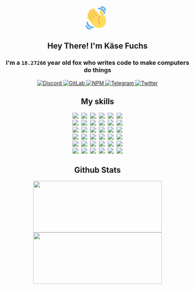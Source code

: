 <div><p align=center><img src=./resources/images/wave.gif width=64px height=64px></p><h2 align=center>Hey There! I'm Käse Fuchs</h2><h3 align=center>I'm a <code>18.27266</code> year old fox who writes code to make computers do things</h3><p align=center><a href=https://discord.com/users/507526681125322772><img alt=Discord src="https://img.shields.io/badge/Discord-5865F2?logo=discord&logoColor=white&style=flat-square#f4b0cb54384856600a89b2f697cdafd8"> </a><a href=https://gitlab.com/kasefuchs><img alt=GitLab src="https://img.shields.io/badge/GitLab-330F63?logo=gitlab&logoColor=white&style=flat-square#f4b0cb54384856600a89b2f697cdafd8"> </a><a href=https://npmjs.com/~kasefuchs><img alt=NPM src="https://img.shields.io/badge/NPM-CB3837?logo=npm&logoColor=white&style=flat-square#f4b0cb54384856600a89b2f697cdafd8"> </a><a href=https://t.me/kasefuchs><img alt=Telegram src="https://img.shields.io/badge/Telegram-2CA5E0?logo=telegram&logoColor=white&style=flat-square#f4b0cb54384856600a89b2f697cdafd8"> </a><a href=https://twitter.com/kasefuchs><img alt=Twitter src="https://img.shields.io/badge/Twitter-1DA1F2?logo=twitter&logoColor=white&style=flat-square#f4b0cb54384856600a89b2f697cdafd8"></a></p><h2 align=center>My skills</h2><p align=center><a href=https://aws.amazon.com/ ><picture><source srcset="https://skillicons.dev/icons?i=aws&theme=dark#f4b0cb54384856600a89b2f697cdafd8" media="(prefers-color-scheme: dark)"><source srcset="https://skillicons.dev/icons?i=aws&theme=light#f4b0cb54384856600a89b2f697cdafd8" media="(prefers-color-scheme: light), (prefers-color-scheme: no-preference)"><img src="https://skillicons.dev/icons?i=aws&theme=light#f4b0cb54384856600a89b2f697cdafd8"></picture></a>&nbsp;&nbsp;<a href=https://en.wikipedia.org/wiki/Bash_(Unix_shell)><picture><source srcset="https://skillicons.dev/icons?i=bash&theme=dark#f4b0cb54384856600a89b2f697cdafd8" media="(prefers-color-scheme: dark)"><source srcset="https://skillicons.dev/icons?i=bash&theme=light#f4b0cb54384856600a89b2f697cdafd8" media="(prefers-color-scheme: light), (prefers-color-scheme: no-preference)"><img src="https://skillicons.dev/icons?i=bash&theme=light#f4b0cb54384856600a89b2f697cdafd8"></picture></a>&nbsp;&nbsp;<a href=https://discord.com/developers/docs><picture><source srcset="https://skillicons.dev/icons?i=bots&theme=dark#f4b0cb54384856600a89b2f697cdafd8" media="(prefers-color-scheme: dark)"><source srcset="https://skillicons.dev/icons?i=bots&theme=light#f4b0cb54384856600a89b2f697cdafd8" media="(prefers-color-scheme: light), (prefers-color-scheme: no-preference)"><img src="https://skillicons.dev/icons?i=bots&theme=light#f4b0cb54384856600a89b2f697cdafd8"></picture></a>&nbsp;&nbsp;<a href=https://www.cloudflare.com/ ><picture><source srcset="https://skillicons.dev/icons?i=cloudflare&theme=dark#f4b0cb54384856600a89b2f697cdafd8" media="(prefers-color-scheme: dark)"><source srcset="https://skillicons.dev/icons?i=cloudflare&theme=light#f4b0cb54384856600a89b2f697cdafd8" media="(prefers-color-scheme: light), (prefers-color-scheme: no-preference)"><img src="https://skillicons.dev/icons?i=cloudflare&theme=light#f4b0cb54384856600a89b2f697cdafd8"></picture></a>&nbsp;&nbsp;<a href=https://en.wikipedia.org/wiki/CSS><picture><source srcset="https://skillicons.dev/icons?i=css&theme=dark#f4b0cb54384856600a89b2f697cdafd8" media="(prefers-color-scheme: dark)"><source srcset="https://skillicons.dev/icons?i=css&theme=light#f4b0cb54384856600a89b2f697cdafd8" media="(prefers-color-scheme: light), (prefers-color-scheme: no-preference)"><img src="https://skillicons.dev/icons?i=css&theme=light#f4b0cb54384856600a89b2f697cdafd8"></picture></a>&nbsp;&nbsp;<a href=https://www.docker.com/ ><picture><source srcset="https://skillicons.dev/icons?i=docker&theme=dark#f4b0cb54384856600a89b2f697cdafd8" media="(prefers-color-scheme: dark)"><source srcset="https://skillicons.dev/icons?i=docker&theme=light#f4b0cb54384856600a89b2f697cdafd8" media="(prefers-color-scheme: light), (prefers-color-scheme: no-preference)"><img src="https://skillicons.dev/icons?i=docker&theme=light#f4b0cb54384856600a89b2f697cdafd8"></picture></a><br><a href=https://www.electronjs.org/ ><picture><source srcset="https://skillicons.dev/icons?i=electron&theme=dark#f4b0cb54384856600a89b2f697cdafd8" media="(prefers-color-scheme: dark)"><source srcset="https://skillicons.dev/icons?i=electron&theme=light#f4b0cb54384856600a89b2f697cdafd8" media="(prefers-color-scheme: light), (prefers-color-scheme: no-preference)"><img src="https://skillicons.dev/icons?i=electron&theme=light#f4b0cb54384856600a89b2f697cdafd8"></picture></a>&nbsp;&nbsp;<a href=https://expressjs.com/ ><picture><source srcset="https://skillicons.dev/icons?i=express&theme=dark#f4b0cb54384856600a89b2f697cdafd8" media="(prefers-color-scheme: dark)"><source srcset="https://skillicons.dev/icons?i=express&theme=light#f4b0cb54384856600a89b2f697cdafd8" media="(prefers-color-scheme: light), (prefers-color-scheme: no-preference)"><img src="https://skillicons.dev/icons?i=express&theme=light#f4b0cb54384856600a89b2f697cdafd8"></picture></a>&nbsp;&nbsp;<a href=https://www.figma.com/ ><picture><source srcset="https://skillicons.dev/icons?i=figma&theme=dark#f4b0cb54384856600a89b2f697cdafd8" media="(prefers-color-scheme: dark)"><source srcset="https://skillicons.dev/icons?i=figma&theme=light#f4b0cb54384856600a89b2f697cdafd8" media="(prefers-color-scheme: light), (prefers-color-scheme: no-preference)"><img src="https://skillicons.dev/icons?i=figma&theme=light#f4b0cb54384856600a89b2f697cdafd8"></picture></a>&nbsp;&nbsp;<a href=https://firebase.google.com/ ><picture><source srcset="https://skillicons.dev/icons?i=firebase&theme=dark#f4b0cb54384856600a89b2f697cdafd8" media="(prefers-color-scheme: dark)"><source srcset="https://skillicons.dev/icons?i=firebase&theme=light#f4b0cb54384856600a89b2f697cdafd8" media="(prefers-color-scheme: light), (prefers-color-scheme: no-preference)"><img src="https://skillicons.dev/icons?i=firebase&theme=light#f4b0cb54384856600a89b2f697cdafd8"></picture></a>&nbsp;&nbsp;<a href=https://flask.palletsprojects.com/ ><picture><source srcset="https://skillicons.dev/icons?i=flask&theme=dark#f4b0cb54384856600a89b2f697cdafd8" media="(prefers-color-scheme: dark)"><source srcset="https://skillicons.dev/icons?i=flask&theme=light#f4b0cb54384856600a89b2f697cdafd8" media="(prefers-color-scheme: light), (prefers-color-scheme: no-preference)"><img src="https://skillicons.dev/icons?i=flask&theme=light#f4b0cb54384856600a89b2f697cdafd8"></picture></a>&nbsp;&nbsp;<a href=https://cloud.google.com/ ><picture><source srcset="https://skillicons.dev/icons?i=gcp&theme=dark#f4b0cb54384856600a89b2f697cdafd8" media="(prefers-color-scheme: dark)"><source srcset="https://skillicons.dev/icons?i=gcp&theme=light#f4b0cb54384856600a89b2f697cdafd8" media="(prefers-color-scheme: light), (prefers-color-scheme: no-preference)"><img src="https://skillicons.dev/icons?i=gcp&theme=light#f4b0cb54384856600a89b2f697cdafd8"></picture></a><br><a href=https://git-scm.com/ ><picture><source srcset="https://skillicons.dev/icons?i=git&theme=dark#f4b0cb54384856600a89b2f697cdafd8" media="(prefers-color-scheme: dark)"><source srcset="https://skillicons.dev/icons?i=git&theme=light#f4b0cb54384856600a89b2f697cdafd8" media="(prefers-color-scheme: light), (prefers-color-scheme: no-preference)"><img src="https://skillicons.dev/icons?i=git&theme=light#f4b0cb54384856600a89b2f697cdafd8"></picture></a>&nbsp;&nbsp;<a href=https://github.com/ ><picture><source srcset="https://skillicons.dev/icons?i=github&theme=dark#f4b0cb54384856600a89b2f697cdafd8" media="(prefers-color-scheme: dark)"><source srcset="https://skillicons.dev/icons?i=github&theme=light#f4b0cb54384856600a89b2f697cdafd8" media="(prefers-color-scheme: light), (prefers-color-scheme: no-preference)"><img src="https://skillicons.dev/icons?i=github&theme=light#f4b0cb54384856600a89b2f697cdafd8"></picture></a>&nbsp;&nbsp;<a href=https://gitlab.com/ ><picture><source srcset="https://skillicons.dev/icons?i=gitlab&theme=dark#f4b0cb54384856600a89b2f697cdafd8" media="(prefers-color-scheme: dark)"><source srcset="https://skillicons.dev/icons?i=gitlab&theme=light#f4b0cb54384856600a89b2f697cdafd8" media="(prefers-color-scheme: light), (prefers-color-scheme: no-preference)"><img src="https://skillicons.dev/icons?i=gitlab&theme=light#f4b0cb54384856600a89b2f697cdafd8"></picture></a>&nbsp;&nbsp;<a href=https://www.heroku.com/ ><picture><source srcset="https://skillicons.dev/icons?i=heroku&theme=dark#f4b0cb54384856600a89b2f697cdafd8" media="(prefers-color-scheme: dark)"><source srcset="https://skillicons.dev/icons?i=heroku&theme=light#f4b0cb54384856600a89b2f697cdafd8" media="(prefers-color-scheme: light), (prefers-color-scheme: no-preference)"><img src="https://skillicons.dev/icons?i=heroku&theme=light#f4b0cb54384856600a89b2f697cdafd8"></picture></a>&nbsp;&nbsp;<a href=https://en.wikipedia.org/wiki/HTML><picture><source srcset="https://skillicons.dev/icons?i=html&theme=dark#f4b0cb54384856600a89b2f697cdafd8" media="(prefers-color-scheme: dark)"><source srcset="https://skillicons.dev/icons?i=html&theme=light#f4b0cb54384856600a89b2f697cdafd8" media="(prefers-color-scheme: light), (prefers-color-scheme: no-preference)"><img src="https://skillicons.dev/icons?i=html&theme=light#f4b0cb54384856600a89b2f697cdafd8"></picture></a>&nbsp;&nbsp;<a href=https://en.wikipedia.org/wiki/JavaScript><picture><source srcset="https://skillicons.dev/icons?i=js&theme=dark#f4b0cb54384856600a89b2f697cdafd8" media="(prefers-color-scheme: dark)"><source srcset="https://skillicons.dev/icons?i=js&theme=light#f4b0cb54384856600a89b2f697cdafd8" media="(prefers-color-scheme: light), (prefers-color-scheme: no-preference)"><img src="https://skillicons.dev/icons?i=js&theme=light#f4b0cb54384856600a89b2f697cdafd8"></picture></a><br><a href=https://en.wikipedia.org/wiki/Linux><picture><source srcset="https://skillicons.dev/icons?i=linux&theme=dark#f4b0cb54384856600a89b2f697cdafd8" media="(prefers-color-scheme: dark)"><source srcset="https://skillicons.dev/icons?i=linux&theme=light#f4b0cb54384856600a89b2f697cdafd8" media="(prefers-color-scheme: light), (prefers-color-scheme: no-preference)"><img src="https://skillicons.dev/icons?i=linux&theme=light#f4b0cb54384856600a89b2f697cdafd8"></picture></a>&nbsp;&nbsp;<a href=https://mui.com/ ><picture><source srcset="https://skillicons.dev/icons?i=materialui&theme=dark#f4b0cb54384856600a89b2f697cdafd8" media="(prefers-color-scheme: dark)"><source srcset="https://skillicons.dev/icons?i=materialui&theme=light#f4b0cb54384856600a89b2f697cdafd8" media="(prefers-color-scheme: light), (prefers-color-scheme: no-preference)"><img src="https://skillicons.dev/icons?i=materialui&theme=light#f4b0cb54384856600a89b2f697cdafd8"></picture></a>&nbsp;&nbsp;<a href=https://en.wikipedia.org/wiki/Markdown><picture><source srcset="https://skillicons.dev/icons?i=md&theme=dark#f4b0cb54384856600a89b2f697cdafd8" media="(prefers-color-scheme: dark)"><source srcset="https://skillicons.dev/icons?i=md&theme=light#f4b0cb54384856600a89b2f697cdafd8" media="(prefers-color-scheme: light), (prefers-color-scheme: no-preference)"><img src="https://skillicons.dev/icons?i=md&theme=light#f4b0cb54384856600a89b2f697cdafd8"></picture></a>&nbsp;&nbsp;<a href=https://www.mongodb.com/ ><picture><source srcset="https://skillicons.dev/icons?i=mongodb&theme=dark#f4b0cb54384856600a89b2f697cdafd8" media="(prefers-color-scheme: dark)"><source srcset="https://skillicons.dev/icons?i=mongodb&theme=light#f4b0cb54384856600a89b2f697cdafd8" media="(prefers-color-scheme: light), (prefers-color-scheme: no-preference)"><img src="https://skillicons.dev/icons?i=mongodb&theme=light#f4b0cb54384856600a89b2f697cdafd8"></picture></a>&nbsp;&nbsp;<a href=https://www.mysql.com/ ><picture><source srcset="https://skillicons.dev/icons?i=mysql&theme=dark#f4b0cb54384856600a89b2f697cdafd8" media="(prefers-color-scheme: dark)"><source srcset="https://skillicons.dev/icons?i=mysql&theme=light#f4b0cb54384856600a89b2f697cdafd8" media="(prefers-color-scheme: light), (prefers-color-scheme: no-preference)"><img src="https://skillicons.dev/icons?i=mysql&theme=light#f4b0cb54384856600a89b2f697cdafd8"></picture></a>&nbsp;&nbsp;<a href=https://nextjs.org/ ><picture><source srcset="https://skillicons.dev/icons?i=nextjs&theme=dark#f4b0cb54384856600a89b2f697cdafd8" media="(prefers-color-scheme: dark)"><source srcset="https://skillicons.dev/icons?i=nextjs&theme=light#f4b0cb54384856600a89b2f697cdafd8" media="(prefers-color-scheme: light), (prefers-color-scheme: no-preference)"><img src="https://skillicons.dev/icons?i=nextjs&theme=light#f4b0cb54384856600a89b2f697cdafd8"></picture></a><br><a href=https://nodejs.org/en/ ><picture><source srcset="https://skillicons.dev/icons?i=nodejs&theme=dark#f4b0cb54384856600a89b2f697cdafd8" media="(prefers-color-scheme: dark)"><source srcset="https://skillicons.dev/icons?i=nodejs&theme=light#f4b0cb54384856600a89b2f697cdafd8" media="(prefers-color-scheme: light), (prefers-color-scheme: no-preference)"><img src="https://skillicons.dev/icons?i=nodejs&theme=light#f4b0cb54384856600a89b2f697cdafd8"></picture></a>&nbsp;&nbsp;<a href=https://www.postgresql.org/ ><picture><source srcset="https://skillicons.dev/icons?i=postgres&theme=dark#f4b0cb54384856600a89b2f697cdafd8" media="(prefers-color-scheme: dark)"><source srcset="https://skillicons.dev/icons?i=postgres&theme=light#f4b0cb54384856600a89b2f697cdafd8" media="(prefers-color-scheme: light), (prefers-color-scheme: no-preference)"><img src="https://skillicons.dev/icons?i=postgres&theme=light#f4b0cb54384856600a89b2f697cdafd8"></picture></a>&nbsp;&nbsp;<a href=https://learn.microsoft.com/en-us/powershell/ ><picture><source srcset="https://skillicons.dev/icons?i=powershell&theme=dark#f4b0cb54384856600a89b2f697cdafd8" media="(prefers-color-scheme: dark)"><source srcset="https://skillicons.dev/icons?i=powershell&theme=light#f4b0cb54384856600a89b2f697cdafd8" media="(prefers-color-scheme: light), (prefers-color-scheme: no-preference)"><img src="https://skillicons.dev/icons?i=powershell&theme=light#f4b0cb54384856600a89b2f697cdafd8"></picture></a>&nbsp;&nbsp;<a href=https://www.python.org/ ><picture><source srcset="https://skillicons.dev/icons?i=py&theme=dark#f4b0cb54384856600a89b2f697cdafd8" media="(prefers-color-scheme: dark)"><source srcset="https://skillicons.dev/icons?i=py&theme=light#f4b0cb54384856600a89b2f697cdafd8" media="(prefers-color-scheme: light), (prefers-color-scheme: no-preference)"><img src="https://skillicons.dev/icons?i=py&theme=light#f4b0cb54384856600a89b2f697cdafd8"></picture></a>&nbsp;&nbsp;<a href=https://www.raspberrypi.org/ ><picture><source srcset="https://skillicons.dev/icons?i=raspberrypi&theme=dark#f4b0cb54384856600a89b2f697cdafd8" media="(prefers-color-scheme: dark)"><source srcset="https://skillicons.dev/icons?i=raspberrypi&theme=light#f4b0cb54384856600a89b2f697cdafd8" media="(prefers-color-scheme: light), (prefers-color-scheme: no-preference)"><img src="https://skillicons.dev/icons?i=raspberrypi&theme=light#f4b0cb54384856600a89b2f697cdafd8"></picture></a>&nbsp;&nbsp;<a href=https://reactjs.org/ ><picture><source srcset="https://skillicons.dev/icons?i=react&theme=dark#f4b0cb54384856600a89b2f697cdafd8" media="(prefers-color-scheme: dark)"><source srcset="https://skillicons.dev/icons?i=react&theme=light#f4b0cb54384856600a89b2f697cdafd8" media="(prefers-color-scheme: light), (prefers-color-scheme: no-preference)"><img src="https://skillicons.dev/icons?i=react&theme=light#f4b0cb54384856600a89b2f697cdafd8"></picture></a><br><a href=https://redux.js.org/ ><picture><source srcset="https://skillicons.dev/icons?i=redux&theme=dark#f4b0cb54384856600a89b2f697cdafd8" media="(prefers-color-scheme: dark)"><source srcset="https://skillicons.dev/icons?i=redux&theme=light#f4b0cb54384856600a89b2f697cdafd8" media="(prefers-color-scheme: light), (prefers-color-scheme: no-preference)"><img src="https://skillicons.dev/icons?i=redux&theme=light#f4b0cb54384856600a89b2f697cdafd8"></picture></a>&nbsp;&nbsp;<a href=https://en.wikipedia.org/wiki/Regular_expression><picture><source srcset="https://skillicons.dev/icons?i=regex&theme=dark#f4b0cb54384856600a89b2f697cdafd8" media="(prefers-color-scheme: dark)"><source srcset="https://skillicons.dev/icons?i=regex&theme=light#f4b0cb54384856600a89b2f697cdafd8" media="(prefers-color-scheme: light), (prefers-color-scheme: no-preference)"><img src="https://skillicons.dev/icons?i=regex&theme=light#f4b0cb54384856600a89b2f697cdafd8"></picture></a>&nbsp;&nbsp;<a href=https://en.wikipedia.org/wiki/Sass_(stylesheet_language)><picture><source srcset="https://skillicons.dev/icons?i=sass&theme=dark#f4b0cb54384856600a89b2f697cdafd8" media="(prefers-color-scheme: dark)"><source srcset="https://skillicons.dev/icons?i=sass&theme=light#f4b0cb54384856600a89b2f697cdafd8" media="(prefers-color-scheme: light), (prefers-color-scheme: no-preference)"><img src="https://skillicons.dev/icons?i=sass&theme=light#f4b0cb54384856600a89b2f697cdafd8"></picture></a>&nbsp;&nbsp;<a href=https://www.typescriptlang.org/ ><picture><source srcset="https://skillicons.dev/icons?i=ts&theme=dark#f4b0cb54384856600a89b2f697cdafd8" media="(prefers-color-scheme: dark)"><source srcset="https://skillicons.dev/icons?i=ts&theme=light#f4b0cb54384856600a89b2f697cdafd8" media="(prefers-color-scheme: light), (prefers-color-scheme: no-preference)"><img src="https://skillicons.dev/icons?i=ts&theme=light#f4b0cb54384856600a89b2f697cdafd8"></picture></a>&nbsp;&nbsp;<a href=https://unity.com/ ><picture><source srcset="https://skillicons.dev/icons?i=unity&theme=dark#f4b0cb54384856600a89b2f697cdafd8" media="(prefers-color-scheme: dark)"><source srcset="https://skillicons.dev/icons?i=unity&theme=light#f4b0cb54384856600a89b2f697cdafd8" media="(prefers-color-scheme: light), (prefers-color-scheme: no-preference)"><img src="https://skillicons.dev/icons?i=unity&theme=light#f4b0cb54384856600a89b2f697cdafd8"></picture></a>&nbsp;&nbsp;<a href=https://workers.cloudflare.com/ ><picture><source srcset="https://skillicons.dev/icons?i=workers&theme=dark#f4b0cb54384856600a89b2f697cdafd8" media="(prefers-color-scheme: dark)"><source srcset="https://skillicons.dev/icons?i=workers&theme=light#f4b0cb54384856600a89b2f697cdafd8" media="(prefers-color-scheme: light), (prefers-color-scheme: no-preference)"><img src="https://skillicons.dev/icons?i=workers&theme=light#f4b0cb54384856600a89b2f697cdafd8"></picture></a><br></p><h2 align=center>Github Stats</h2><p align=center><picture><source srcset="https://github-readme-stats-kasefuchs.vercel.app/api/?count_private=true&hide_border=true&hide_rank=true&line_height=20&hide_title=true&username=Kasefuchs&theme=dark#f4b0cb54384856600a89b2f697cdafd8" media="(prefers-color-scheme: dark)"><source srcset="https://github-readme-stats-kasefuchs.vercel.app/api/?count_private=true&hide_border=true&hide_rank=true&line_height=20&hide_title=true&username=Kasefuchs&theme=light#f4b0cb54384856600a89b2f697cdafd8" media="(prefers-color-scheme: light), (prefers-color-scheme: no-preference)"><img align=middle width=350 height=140 src="https://github-readme-stats-kasefuchs.vercel.app/api/?count_private=true&hide_border=true&hide_rank=true&line_height=20&hide_title=true&username=Kasefuchs&theme=light#f4b0cb54384856600a89b2f697cdafd8"></picture><picture><source srcset="https://github-readme-stats-kasefuchs.vercel.app/api/top-langs/?count_private=true&hide_border=true&layout=compact&username=Kasefuchs&theme=dark#f4b0cb54384856600a89b2f697cdafd8" media="(prefers-color-scheme: dark)"><source srcset="https://github-readme-stats-kasefuchs.vercel.app/api/top-langs/?count_private=true&hide_border=true&layout=compact&username=Kasefuchs&theme=light#f4b0cb54384856600a89b2f697cdafd8" media="(prefers-color-scheme: light), (prefers-color-scheme: no-preference)"><img align=middle width=350 height=140 src="https://github-readme-stats-kasefuchs.vercel.app/api/top-langs/?count_private=true&hide_border=true&layout=compact&username=Kasefuchs&theme=light#f4b0cb54384856600a89b2f697cdafd8"></picture></p><img src="https://hit.yhype.me/github/profile?user_id=64592097#f4b0cb54384856600a89b2f697cdafd8" alt=""></div>